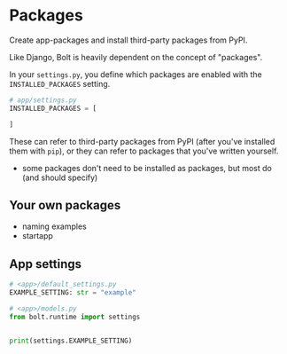 # Packages

Create app-packages and install third-party packages from PyPI.

Like Django, Bolt is heavily dependent on the concept of "packages".

In your `settings.py`, you define which packages are enabled with the `INSTALLED_PACKAGES` setting.

```python
# app/settings.py
INSTALLED_PACKAGES = [

]
```

These can refer to third-party packages from PyPI (after you've installed them with `pip`),
or they can refer to packages that you've written yourself.

- some packages don't need to be installed as packages, but most do (and should specify)


## Your own packages

- naming examples
- startapp


## App settings

```python
# <app>/default_settings.py
EXAMPLE_SETTING: str = "example"
```

```python
# <app>/models.py
from bolt.runtime import settings


print(settings.EXAMPLE_SETTING)
```
